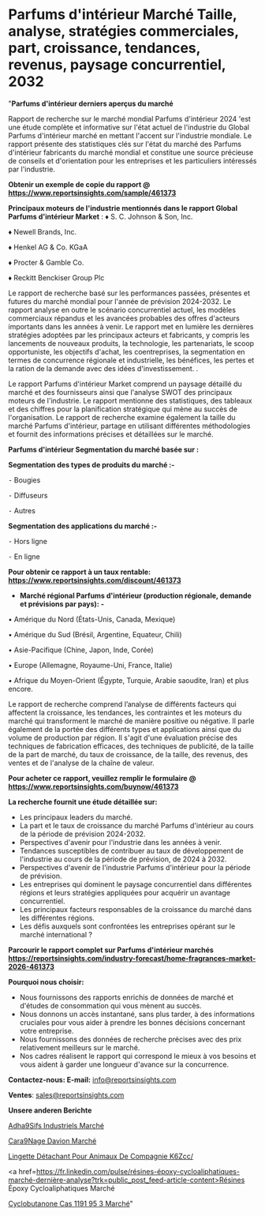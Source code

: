 # Parfums d'intérieur Marché Taille, analyse, stratégies commerciales, part, croissance, tendances, revenus, paysage concurrentiel, 2032

"<strong>Parfums d'intérieur derniers aperçus du marché</strong>

Rapport de recherche sur le marché mondial Parfums d'intérieur 2024 'est une étude complète et informative sur l'état actuel de l'industrie du Global Parfums d'intérieur marché en mettant l'accent sur l'industrie mondiale. Le rapport présente des statistiques clés sur l'état du marché des Parfums d'intérieur fabricants du marché mondial et constitue une source précieuse de conseils et d'orientation pour les entreprises et les particuliers intéressés par l'industrie.

<strong>Obtenir un exemple de copie du rapport @ <a href=https://www.reportsinsights.com/sample/461373>https://www.reportsinsights.com/sample/461373</a></strong>

<strong>Principaux moteurs de l'industrie mentionnés dans le rapport Global Parfums d'intérieur Market</strong> :
♦ S. C. Johnson & Son, Inc.

♦ Newell Brands, Inc.

♦ Henkel AG & Co. KGaA

♦  Procter & Gamble Co.

♦ Reckitt Benckiser Group Plc

Le rapport de recherche basé sur les performances passées, présentes et futures du marché mondial pour l'année de prévision 2024-2032. Le rapport analyse en outre le scénario concurrentiel actuel, les modèles commerciaux répandus et les avancées probables des offres d'acteurs importants dans les années à venir. Le rapport met en lumière les dernières stratégies adoptées par les principaux acteurs et fabricants, y compris les lancements de nouveaux produits, la technologie, les partenariats, le scoop opportuniste, les objectifs d'achat, les coentreprises, la segmentation en termes de concurrence régionale et industrielle, les bénéfices, les pertes et la ration de la demande avec des idées d'investissement. .

Le rapport Parfums d'intérieur Market comprend un paysage détaillé du marché et des fournisseurs ainsi que l'analyse SWOT des principaux moteurs de l'industrie. Le rapport mentionne des statistiques, des tableaux et des chiffres pour la planification stratégique qui mène au succès de l'organisation. Le rapport de recherche examine également la taille du marché Parfums d'intérieur, partage en utilisant différentes méthodologies et fournit des informations précises et détaillées sur le marché.

<strong>Parfums d'intérieur Segmentation du marché basée sur :</strong>

<strong>Segmentation des types de produits du marché :-</strong>

⁃ Bougies

⁃ Diffuseurs

⁃ Autres

<strong>Segmentation des applications du marché :-</strong>

⁃ Hors ligne

⁃ En ligne

<strong>Pour obtenir ce rapport à un taux rentable: <a href=https://www.reportsinsights.com/discount/461373>https://www.reportsinsights.com/discount/461373</a></strong>
<ul>
  <li><strong>Marché régional Parfums d'intérieur (production régionale, demande et prévisions par pays): -</strong></li>
</ul>
• Amérique du Nord (États-Unis, Canada, Mexique)

• Amérique du Sud (Brésil, Argentine, Equateur, Chili)

• Asie-Pacifique (Chine, Japon, Inde, Corée)

• Europe (Allemagne, Royaume-Uni, France, Italie)

• Afrique du Moyen-Orient (Égypte, Turquie, Arabie saoudite, Iran) et plus encore.

Le rapport de recherche comprend l’analyse de différents facteurs qui affectent la croissance, les tendances, les contraintes et les moteurs du marché qui transforment le marché de manière positive ou négative. Il parle également de la portée des différents types et applications ainsi que du volume de production par région. Il s'agit d'une évaluation précise des techniques de fabrication efficaces, des techniques de publicité, de la taille de la part de marché, du taux de croissance, de la taille, des revenus, des ventes et de l'analyse de la chaîne de valeur.

<strong>Pour acheter ce rapport, veuillez remplir le formulaire @   <a href=https://www.reportsinsights.com/buynow/461373>https://www.reportsinsights.com/buynow/461373</a></strong>

<strong>La recherche fournit une étude détaillée sur:</strong>
<ul>
  <li>Les principaux leaders du marché.</li>
  <li>La part et le taux de croissance du marché Parfums d'intérieur au cours de la période de prévision 2024-2032.</li>
  <li>Perspectives d'avenir pour l'industrie dans les années à venir.</li>
  <li>Tendances susceptibles de contribuer au taux de développement de l'industrie au cours de la période de prévision, de 2024 à 2032.</li>
  <li>Perspectives d'avenir de l'industrie Parfums d'intérieur pour la période de prévision.</li>
  <li>Les entreprises qui dominent le paysage concurrentiel dans différentes régions et leurs stratégies appliquées pour acquérir un avantage concurrentiel.</li>
  <li>Les principaux facteurs responsables de la croissance du marché dans les différentes régions.</li>
  <li>Les défis auxquels sont confrontées les entreprises opérant sur le marché international ?</li>
</ul>

<strong>Parcourir le rapport complet sur Parfums d'intérieur marchés <a href=https://reportsinsights.com/industry-forecast/home-fragrances-market-2026-461373>https://reportsinsights.com/industry-forecast/home-fragrances-market-2026-461373</a></strong>

<strong>Pourquoi nous choisir:</strong>
<ul>
  <li>Nous fournissons des rapports enrichis de données de marché et d'études de consommation qui vous mènent au succès.</li>
  <li>Nous donnons un accès instantané, sans plus tarder, à des informations cruciales pour vous aider à prendre les bonnes décisions concernant votre entreprise.</li>
  <li>Nous fournissons des données de recherche précises avec des prix relativement meilleurs sur le marché.</li>
  <li>Nos cadres réalisent le rapport qui correspond le mieux à vos besoins et vous aident à garder une longueur d'avance sur la concurrence.</li>
</ul>
<strong>Contactez-nous:
</strong><strong>E-mail:</strong> <a href=mailto:info@reportsinsights.com>info@reportsinsights.com</a>

<strong>Ventes</strong>: <a href=mailto:sales@reportsinsights.com>sales@reportsinsights.com</a>

<strong>Unsere anderen Berichte</strong>

<a href=https://www.linkedin.com/pulse/adh%C3%A9sifs-industriels-march%C3%A9-perspective-f0xvf/>Adha9Sifs Industriels Marché</a>

<a href=https://www.linkedin.com/pulse/car%C3%A9nage-davion-march%C3%A9-2024-part-et-croissance-mvqzc/>Cara9Nage Davion Marché</a>

<a href=https://www.linkedin.com/pulse/lingette-détachant-pour-animaux-de-compagnie-k6zcc/>Lingette Détachant Pour Animaux De Compagnie K6Zcc/</a>

<a href=https://fr.linkedin.com/pulse/résines-époxy-cycloaliphatiques-marché-dernière-analyse?trk=public_post_feed-article-content>Résines Époxy Cycloaliphatiques Marché</a>

<a href=https://www.linkedin.com/pulse/cyclobutanone-cas-1191-95-3-march%C3%A9-rapport-analyse-nwe2f/>Cyclobutanone Cas 1191 95 3 Marché</a>"
